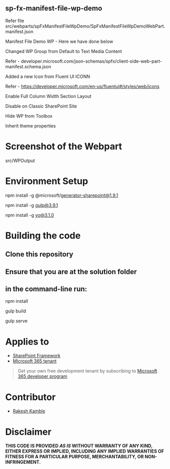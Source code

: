 ## sp-fx-manifest-file-wp-demo

Refer file src/webparts/spFxManifestFileWpDemo/SpFxManifestFileWpDemoWebPart.manifest.json

Manifest File Demo WP - Here we have done below

Changed WP Group from Default to Text Media Content

Refer - 
developer.microsoft.com/json-schemas/spfx/client-side-web-part-manifest.schema.json

Added a new Icon from Fluent UI ICONN 

Refer - https://developer.microsoft.com/en-us/fluentui#/styles/web/icons

Enable Full Column Width Section Layout

Disable on Classic SharePoint Site

Hide WP from Toolbox

Inherit theme properties

# Screenshot of the Webpart 

src/WPOutput

# Environment Setup

npm install -g @microsoft/generator-sharepoint@1.9.1

npm install -g gulp@3.9.1

npm install -g yo@3.1.0

# Building the code
## Clone this repository
## Ensure that you are at the solution folder 
## in the command-line run:

npm install

gulp build

gulp serve

# Applies to

* [SharePoint Framework](https://learn.microsoft.com/sharepoint/dev/spfx/sharepoint-framework-overview)
* [Microsoft 365 tenant](https://learn.microsoft.com/sharepoint/dev/spfx/set-up-your-development-environment)

> Get your own free development tenant by subscribing to [Microsoft 365 developer program](http://aka.ms/m365devprogram)

# Contributor

* [Rakesh Kamble](https://github.com/RackeshKamble)

# Disclaimer

**THIS CODE IS PROVIDED *AS IS* WITHOUT WARRANTY OF ANY KIND, EITHER EXPRESS OR IMPLIED, INCLUDING ANY IMPLIED WARRANTIES OF FITNESS FOR A PARTICULAR PURPOSE, MERCHANTABILITY, OR NON-INFRINGEMENT.**
